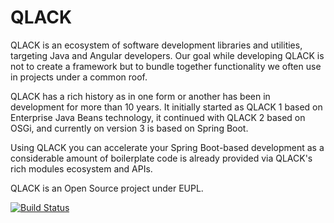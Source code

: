 # QLACK 

QLACK is an ecosystem of software development libraries and utilities, targeting Java and Angular developers. Our goal while developing QLACK is not to create a framework but to bundle together functionality we often use in projects under a common roof.

QLACK has a rich history as in one form or another has been in development for more than 10 years. It initially started as QLACK 1 based on Enterprise Java Beans technology, it continued with QLACK 2 based on OSGi, and currently on version 3 is based on Spring Boot.

Using QLACK you can accelerate your Spring Boot-based development as a considerable amount of boilerplate code is already provided via QLACK's rich modules ecosystem and APIs.

QLACK is an Open Source project under EUPL.

[![Build Status](https://travis-ci.org/qlack/QLACK-Java.svg?branch=master)](https://travis-ci.org/qlack/QLACK-Java)
